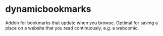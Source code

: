 # dynamicbookmarks
Addon for bookmarks that update when you browse. Optimal for saving a place on a website that you read continuously, e.g. a webcomic.
